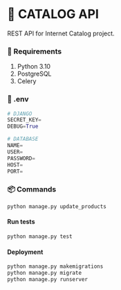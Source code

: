 # 📱 CATALOG API

REST API for Internet Catalog project.

### 📝 Requirements

1. Python 3.10
2. PostgreSQL
3. Celery

### 🔧 .env

```python
# DJANGO
SECRET_KEY=
DEBUG=True

# DATABASE
NAME=
USER=
PASSWORD=
HOST=
PORT=
```

### 📦️ Commands

```
python manage.py update_products
```

#### Run tests

```
python manage.py test
```

#### Deployment

``` python
python manage.py makemigrations
python manage.py migrate
python manage.py runserver
```
